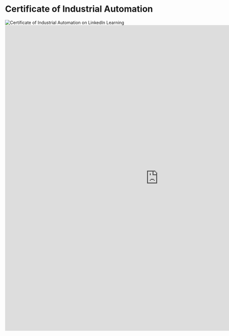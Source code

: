 # Certificate of Industrial Automation 
![Certificate of Industrial Automation on LinkedIn Learning](https://github.com/JonathanBheri/Certificate/blob/master/CertificateOfCompletion_Learn%20Industrial%20Automation.png)
<embed src="https://drive.google.com/viewerng/viewer?url=https://github.com/JonathanBheri/Certificate/raw/master/CertificateOfCompletion_Learn%20Industrial%20Automation.pdf" width="1000" height="1000">
